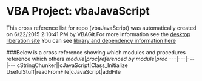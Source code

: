 # VBA Project: vbaJavaScript
This cross reference list for repo (vbaJavaScript) was automatically created on 6/22/2015 2:10:41 PM by VBAGit.For more information see the [desktop liberation site](http://ramblings.mcpher.com/Home/excelquirks/drivesdk/gettinggithubready "desktop liberation")
You can see [library and dependency information here](dependencies.md)

###Below is a cross reference showing which modules and procedures reference which others
*module*|*proc*|*referenced by module*|*proc*
---|---|---|---
cStringChunker||cJavaScript|Class_Initialize
UsefulStuff|readFromFile|cJavaScript|addFile
